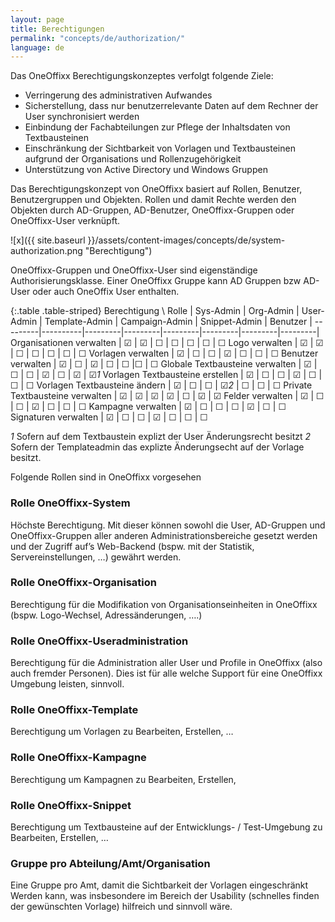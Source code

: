 ```yaml
---
layout: page
title: Berechtigungen
permalink: "concepts/de/authorization/"
language: de
---
```


Das OneOffixx Berechtigungskonzeptes verfolgt folgende Ziele: 

* Verringerung des administrativen Aufwandes
* Sicherstellung, dass nur benutzerrelevante Daten auf dem Rechner der User synchronisiert werden
* Einbindung der Fachabteilungen zur Pflege der Inhaltsdaten von Textbausteinen
* Einschränkung der Sichtbarkeit von Vorlagen und Textbausteinen aufgrund der Organisations und Rollenzugehörigkeit
* Unterstützung von Active Directory und Windows Gruppen

Das Berechtigungskonzept von OneOffixx basiert auf Rollen, Benutzer, Benutzergruppen und Objekten. Rollen und damit Rechte werden den Objekten durch AD-Gruppen, AD-Benutzer, OneOffixx-Gruppen oder OneOffixx-User verknüpft.

![x]({{ site.baseurl }}/assets/content-images/concepts/de/system-authorization.png "Berechtigung")

OneOffixx-Gruppen und OneOffixx-User sind eigenständige Authorisierungsklasse. Einer OneOffixx Gruppe kann AD Gruppen bzw AD-User oder auch OneOffix User enthalten.

{:.table .table-striped}
Berechtigung \ Rolle | Sys-Admin | Org-Admin | User-Admin | Template-Admin | Campaign-Admin | Snippet-Admin | Benutzer | 
---------|----------|---------|---------|---------|---------|---------|---------|
Organisationen verwalten | ☑ | ☑ | ☐ | ☐ | ☐ | ☐ | ☐
Logo verwalten | ☑ | ☑ | ☐ | ☐ | ☐ | ☐ | ☐
Vorlagen verwalten | ☑ | ☐ | ☐ | ☑ | ☐ | ☐ | ☐
Benutzer verwalten | ☑ | ☐ | ☑ | ☐  | ☐ |☐ | ☐
Globale Textbausteine verwalten | ☑ | ☐ | ☐ | ☑ | ☐ | ☑ | ☑_1_
Vorlagen Textbausteine erstellen | ☑ | ☐ | ☐ | ☑ | ☐ | ☐ | ☐
Vorlagen Textbausteine ändern | ☑ | ☐ | ☐ | ☑_2_ | ☐ | ☐ | ☐
Private Textbausteine verwalten | ☑ | ☑ | ☑ | ☑ | ☐ | ☑ | ☑
Felder verwalten | ☑ | ☐ | ☐ | ☑ | ☐ | ☐ | ☐
Kampagne verwalten | ☑ | ☐ | ☐ | ☐  | ☑ | ☐ | ☐
Signaturen verwalten | ☑ | ☐ | ☐ | ☑  | ☐ | ☐ | ☐

_1_ Sofern auf dem Textbaustein explizt der User Änderungsrecht besitzt
_2_ Sofern der Templateadmin das explizte Änderungsecht auf der Vorlage besitzt.

Folgende Rollen sind in OneOffixx vorgesehen

### Rolle OneOffixx-System
Höchste Berechtigung. Mit dieser können sowohl die User, AD-Gruppen und OneOffixx-Gruppen aller anderen Administrationsbereiche gesetzt werden und der Zugriff auf’s Web-Backend (bspw. mit der Statistik, Servereinstellungen, …) gewährt werden. 
 
### Rolle OneOffixx-Organisation
Berechtigung für die Modifikation von Organisationseinheiten in OneOffixx (bspw. Logo-Wechsel, Adressänderungen, ….)
 
### Rolle OneOffixx-Useradministration
Berechtigung für die Administration aller User und Profile in OneOffixx (also auch fremder Personen). Dies ist für alle welche Support für eine OneOffixx Umgebung leisten, sinnvoll.
 
### Rolle OneOffixx-Template
Berechtigung um Vorlagen zu Bearbeiten, Erstellen, …

### Rolle OneOffixx-Kampagne
Berechtigung um Kampagnen zu Bearbeiten, Erstellen, 
 
### Rolle OneOffixx-Snippet
Berechtigung um Textbausteine auf der Entwicklungs- / Test-Umgebung zu Bearbeiten, Erstellen, …

### Gruppe pro Abteilung/Amt/Organisation
Eine Gruppe pro Amt, damit die Sichtbarkeit der Vorlagen eingeschränkt Werden kann, was insbesondere im Bereich der Usability (schnelles finden der gewünschten Vorlage) hilfreich und sinnvoll wäre.



